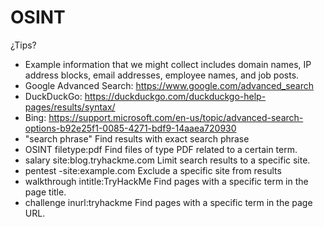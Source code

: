 # OSINT
¿Tips?
* Example information that we might collect includes domain names, IP address blocks, email addresses, employee names, and job posts.
* Google Advanced Search: https://www.google.com/advanced_search
* DuckDuckGo: https://duckduckgo.com/duckduckgo-help-pages/results/syntax/
* Bing: https://support.microsoft.com/en-us/topic/advanced-search-options-b92e25f1-0085-4271-bdf9-14aaea720930
* "search phrase" 	Find results with exact search phrase
* OSINT filetype:pdf 	Find files of type PDF related to a certain term.
* salary site:blog.tryhackme.com 	Limit search results to a specific site.
* pentest -site:example.com 	Exclude a specific site from results
* walkthrough intitle:TryHackMe 	Find pages with a specific term in the page title.
* challenge inurl:tryhackme 	Find pages with a specific term in the page URL.
